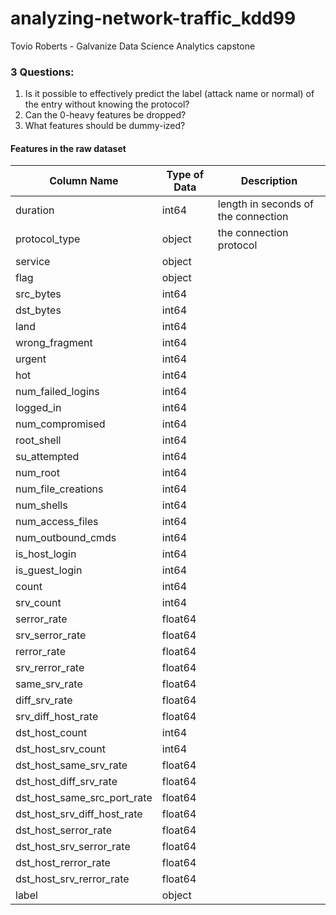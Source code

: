# analyzing-network-traffic_kdd99
Tovio Roberts - Galvanize Data Science Analytics capstone

### 3 Questions:
1. Is it possible to effectively predict the label (attack name or normal) of the entry without knowing the protocol?
2. Can the 0-heavy features be dropped?
3. What features should be dummy-ized?



#### Features in the raw dataset
| Column Name  | Type of Data  | Description      |
|-----------|----------------------------------------|------------------|
|duration                     |int64     | length in seconds of the connection|
|protocol_type                |object    | the connection protocol |
|service                      |object    |
|flag                         |object    |
|src_bytes                    |int64     |
|dst_bytes                    |int64     |
|land                         |int64     |
|wrong_fragment               |int64     |
|urgent                       |int64     |
|hot                          |int64     |
|num_failed_logins            |int64     |
|logged_in                    |int64     |
|num_compromised              |int64     |
|root_shell                   |int64     |
|su_attempted                 |int64     |
|num_root                     |int64     |
|num_file_creations           |int64     |
|num_shells                   |int64     |
|num_access_files             |int64     |
|num_outbound_cmds            |int64     |
|is_host_login                |int64     |
|is_guest_login               |int64     |
|count                        |int64     |
|srv_count                    |int64     |
|serror_rate                  |float64   |
|srv_serror_rate              |float64   |
|rerror_rate                  |float64   |
|srv_rerror_rate              |float64   |
|same_srv_rate                |float64   |
|diff_srv_rate                |float64   |
|srv_diff_host_rate           |float64   |
|dst_host_count               |int64     |
|dst_host_srv_count           |int64     |
|dst_host_same_srv_rate       |float64   |
|dst_host_diff_srv_rate       |float64   |
|dst_host_same_src_port_rate  |float64   |
|dst_host_srv_diff_host_rate  |float64   |
|dst_host_serror_rate         |float64   |
|dst_host_srv_serror_rate     |float64   |
|dst_host_rerror_rate         |float64   |
|dst_host_srv_rerror_rate     |float64   |
|label                        |object    |
